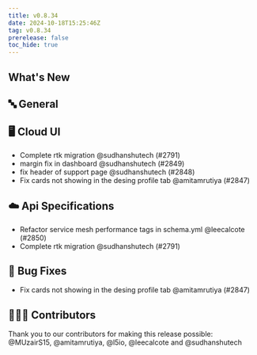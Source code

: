 ```yaml
---
title: v0.8.34
date: 2024-10-18T15:25:46Z
tag: v0.8.34
prerelease: false
toc_hide: true
---
```


## What's New
## 🔤 General
## 🖥 Cloud UI

-  Complete rtk migration @sudhanshutech (#2791)
- margin fix in dashboard @sudhanshutech (#2849)
- fix header of support page @sudhanshutech (#2848)
- Fix cards not showing in the desing profile tab @amitamrutiya (#2847)

## ☁️ Api Specifications

- Refactor service mesh performance tags in schema.yml @leecalcote (#2850)
-  Complete rtk migration @sudhanshutech (#2791)

## 🐛 Bug Fixes

- Fix cards not showing in the desing profile tab @amitamrutiya (#2847)

## 👨🏽‍💻 Contributors

Thank you to our contributors for making this release possible:
@MUzairS15, @amitamrutiya, @l5io, @leecalcote and @sudhanshutech

